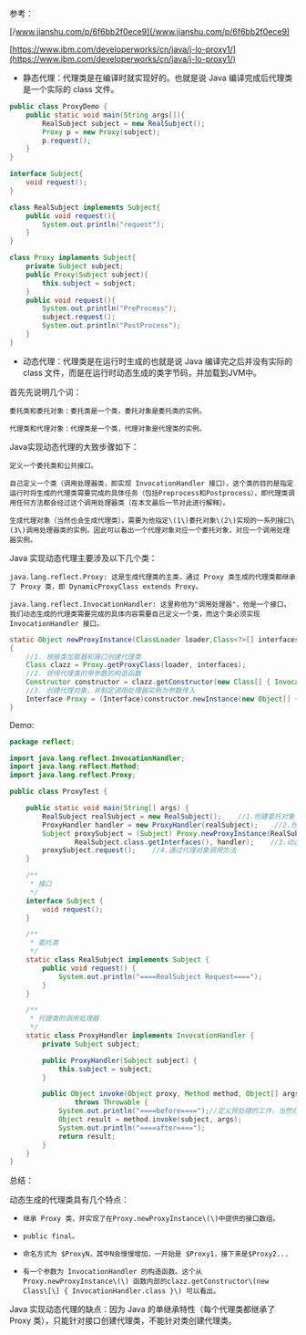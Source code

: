 参考：

[/www.jianshu.com/p/6f6bb2f0ece9](/www.jianshu.com/p/6f6bb2f0ece9)

[https://www.ibm.com/developerworks/cn/java/j-lo-proxy1/](https://www.ibm.com/developerworks/cn/java/j-lo-proxy1/)

* 静态代理：代理类是在编译时就实现好的。也就是说 Java 编译完成后代理类是一个实际的 class 文件。

```java
public class ProxyDemo {
    public static void main(String args[]){
        RealSubject subject = new RealSubject();
        Proxy p = new Proxy(subject);
        p.request();
    }
}

interface Subject{
    void request();
}

class RealSubject implements Subject{
    public void request(){
        System.out.println("request");
    }
}

class Proxy implements Subject{
    private Subject subject;
    public Proxy(Subject subject){
        this.subject = subject;
    }
    public void request(){
        System.out.println("PreProcess");
        subject.request();
        System.out.println("PostProcess");
    }
}
```

* 动态代理：代理类是在运行时生成的也就是说 Java 编译完之后并没有实际的 class 文件，而是在运行时动态生成的类字节码，并加载到JVM中。

首先先说明几个词：

```
委托类和委托对象：委托类是一个类，委托对象是委托类的实例。

代理类和代理对象：代理类是一个类，代理对象是代理类的实例。
```

Java实现动态代理的大致步骤如下：

```
定义一个委托类和公共接口。

自己定义一个类（调用处理器类，即实现 InvocationHandler 接口），这个类的目的是指定运行时将生成的代理类需要完成的具体任务（包括Preprocess和Postprocess），即代理类调用任何方法都会经过这个调用处理器类（在本文最后一节对此进行解释）。

生成代理对象（当然也会生成代理类），需要为他指定\(1\)委托对象\(2\)实现的一系列接口\(3\)调用处理器类的实例。因此可以看出一个代理对象对应一个委托对象，对应一个调用处理器实例。
```

Java 实现动态代理主要涉及以下几个类：

```
java.lang.reflect.Proxy: 这是生成代理类的主类，通过 Proxy 类生成的代理类都继承了 Proxy 类，即 DynamicProxyClass extends Proxy。

java.lang.reflect.InvocationHandler: 这里称他为"调用处理器"，他是一个接口，我们动态生成的代理类需要完成的具体内容需要自己定义一个类，而这个类必须实现 InvocationHandler 接口。
```

```java
static Object newProxyInstance(ClassLoader loader,Class<?>[] interfaces,InvocationHandler handler)
{
    //1. 根据类加载器和接口创建代理类
    Class clazz = Proxy.getProxyClass(loader, interfaces); 
    //2. 获得代理类的带参数的构造函数
    Constructor constructor = clazz.getConstructor(new Class[] { InvocationHandler.class });
    //3. 创建代理对象，并制定调用处理器实例为参数传入
    Interface Proxy = (Interface)constructor.newInstance(new Object[] {handler});
}
```

Demo:

```java
package reflect;

import java.lang.reflect.InvocationHandler;
import java.lang.reflect.Method;
import java.lang.reflect.Proxy;

public class ProxyTest {

    public static void main(String[] args) {
        RealSubject realSubject = new RealSubject();    //1.创建委托对象
        ProxyHandler handler = new ProxyHandler(realSubject);    //2.创建调用处理器对象
        Subject proxySubject = (Subject) Proxy.newProxyInstance(RealSubject.class.getClassLoader(),
                RealSubject.class.getInterfaces(), handler);    //3.动态生成代理对象
        proxySubject.request();    //4.通过代理对象调用方法
    }

    /**
     * 接口
     */
    interface Subject {
        void request();
    }

    /**
     * 委托类
     */
    static class RealSubject implements Subject {
        public void request() {
            System.out.println("====RealSubject Request====");
        }
    }

    /**
     * 代理类的调用处理器
     */
    static class ProxyHandler implements InvocationHandler {
        private Subject subject;

        public ProxyHandler(Subject subject) {
            this.subject = subject;
        }

        public Object invoke(Object proxy, Method method, Object[] args)
                throws Throwable {
            System.out.println("====before====");//定义预处理的工作，当然你也可以根据 method 的不同进行不同的预处理工作
            Object result = method.invoke(subject, args);
            System.out.println("====after====");
            return result;
        }
    }
}
```

总结：

动态生成的代理类具有几个特点：

*     继承 Proxy 类，并实现了在Proxy.newProxyInstance\(\)中提供的接口数组。

*     public final。

*     命名方式为 $ProxyN，其中N会慢慢增加，一开始是 $Proxy1，接下来是$Proxy2...

*     有一个参数为 InvocationHandler 的构造函数。这个从 Proxy.newProxyInstance\(\) 函数内部的clazz.getConstructor\(new Class\[\] { InvocationHandler.class }\) 可以看出。

Java 实现动态代理的缺点：因为 Java 的单继承特性（每个代理类都继承了 Proxy 类），只能针对接口创建代理类，不能针对类创建代理类。








